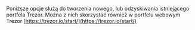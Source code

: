 Poniższe opcje służą do tworzenia nowego, lub odzyskiwania istniejącego portfela Trezor. Można z nich skorzystać również w portfelu webowym Trezor [https://trezor.io/start/](https://trezor.io/start/)
